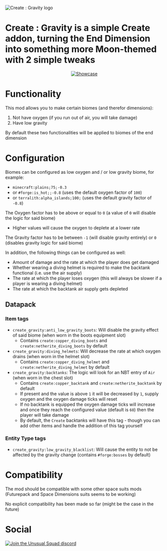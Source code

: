 ![Create : Gravity logo](https://i.ibb.co/VYhDchm/image-2024-02-10-145637766.png)

# **Create : Gravity is a simple Create addon, turning the End Dimension into something more Moon-themed with 2 simple tweaks**

<div align="center">
  <a href="https://www.youtube.com/watch?v=i5oLgZKQnck"><img src="https://img.youtube.com/vi/i5oLgZKQnck/0.jpg" alt="Showcase"></a>
</div>

# Functionality
This mod allows you to make certain biomes (and therefor dimensions):
1. Not have oxygen (if you run out of air, you will take damage)
2. Have low gravity

By default these two functionalities will be applied to biomes of the end dimension

# Configuration
Biomes can be configured as low oxygen and / or low gravity biome, for example:
- `minecraft:plains;75;-0.3`
- or `#forge:is_hot;;-0.8` (uses the default oxygen factor of `100`)
- or `terralith:alpha_islands;100;` (uses the default gravity factor of `-0.8`)

The Oxygen factor has to be above or equal to `0` (a value of `0` will disable the logic for said biome)
- Higher values will cause the oxygen to deplete at a lower rate

The Gravity factor has to be between `-1` (will disable gravity entirely) or `0` (disables gravity logic for said biome)

In addition, the following things can be configured as well:
- Amount of damage and the rate at which the player does get damaged
- Whether wearing a diving helmet is required to make the backtank functional (i.e. use the air supply)
- The rate at which the player loses oxygen (this will always be slower if a player is wearing a diving helmet)
- The rate at which the backtank air supply gets depleted

## Datapack
### Item tags
- `create_gravity:anti_low_gravity_boots`: Will disable the gravity effect of said biome (when worn in the boots equipment slot)
  - Contains `create:copper_diving_boots` and `create:netherite_diving_boots` by default
- `create_gravity:diving_helmets`: Will decrease the rate at which oxygen drains (when worn in the helmet slot)
  - Contains `create:copper_diving_helmet` and `create:netherite_diving_helmet` by default
- `create_gravity:backtanks`: The logic will look for an NBT entry of `Air` (when worn in the chest slot)
  - Contains `create:copper_backtank` and `create:netherite_backtank` by default
  - If present and the value is above `1` it will be decreased by `1`, supply oxygen and the oxygen damage ticks will reset
  - If no backtank is equipped the oxygen damage ticks will increase and once they reach the configured value (default is `60`) then the player will take damage
  - By default, the `Create` backtanks will have this tag - though you can add other items and handle the addition of this tag yourself

### Entity Type tags
- `create_gravity:low_gravity_blacklist`: Will cause the entity to not be affected by the gravity change (contains `#forge:bosses` by default)

# Compatibility
The mod should be compatible with some other space suits mods (Futurepack and Space Dimensions suits seems to be working)

No explicit compatibility has been made so far (might be the case in the future)

# Social
[![Join the Unusual Squad discord ](https://media.forgecdn.net/attachments/description/813116/description_8e31fce8-e7ef-4280-8793-4ee4a74152af.png)](https://discord.gg/k3fGJwJqzu "Click to join our modding discord server")